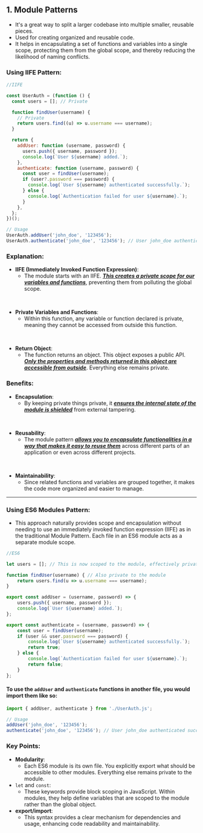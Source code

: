 ## 1. Module Patterns
- It's a great way to split a larger codebase into multiple smaller, reusable pieces. 
- Used for creating organized and reusable code. 
- It helps in encapsulating a set of functions and variables into a single scope, protecting them from the global scope, and thereby reducing the likelihood of naming conflicts.

### Using IIFE Pattern:
```js
//IIFE

const UserAuth = (function () {
  const users = []; // Private

  function findUser(username) {
    // Private
    return users.find((u) => u.username === username);
  }

  return {
    addUser: function (username, password) {
      users.push({ username, password });
      console.log(`User ${username} added.`);
    },
    authenticate: function (username, password) {
      const user = findUser(username);
      if (user?.password === password) {
        console.log(`User ${username} authenticated successfully.`);
      } else {
        console.log(`Authentication failed for user ${username}.`);
      }
    },
  };
})();

// Usage
UserAuth.addUser('john_doe', '123456');
UserAuth.authenticate('john_doe', '123456'); // User john_doe authenticated successfully.
```


### Explanation:

- **IIFE (Immediately Invoked Function Expression)**: 
    - The module starts with an IIFE. <ins>***This creates a private scope for our variables and functions***</ins>, preventing them from polluting the global scope.
<br/>

- **Private Variables and Functions**: 
  - Within this function, any variable or function declared is private, meaning they cannot be accessed from outside this function.
<br/>

- **Return Object**: 
  - The function returns an object. This object exposes a public API. <ins>***Only the properties and methods returned in this object are accessible from outside***</ins>. Everything else remains private.


### Benefits:
- **Encapsulation**: 
  - By keeping private things private, it <ins>***ensures the internal state of the module is shielded***</ins> from external tampering.
<br/>

- **Reusability**: 
  - The module pattern <ins>***allows you to encapsulate functionalities in a way that makes it easy to reuse them***</ins> across different parts of an application or even across different projects.
<br/>

- **Maintainability**: 
  - Since related functions and variables are grouped together, it makes the code more organized and easier to manage.

----

### Using ES6 Modules Pattern:

- This approach naturally provides scope and encapsulation without needing to use an immediately invoked function expression (IIFE) as in the traditional Module Pattern. Each file in an ES6 module acts as a separate module scope.

```js
//ES6

let users = []; // This is now scoped to the module, effectively private

function findUser(username) { // Also private to the module
    return users.find(u => u.username === username);
}

export const addUser = (username, password) => {
    users.push({ username, password });
    console.log(`User ${username} added.`);
};

export const authenticate = (username, password) => {
    const user = findUser(username);
    if (user && user.password === password) {
        console.log(`User ${username} authenticated successfully.`);
        return true;
    } else {
        console.log(`Authentication failed for user ${username}.`);
        return false;
    }
};
```

#### To use the `addUser` and `authenticate` functions in another file, you would import them like so:

```js
import { addUser, authenticate } from './UserAuth.js';

// Usage
addUser('john_doe', '123456');
authenticate('john_doe', '123456'); // User john_doe authenticated successfully.
```

### Key Points:
- **Modularity**: 
  - Each ES6 module is its own file. You explicitly export what should be accessible to other modules. Everything else remains private to the module.
- `let` and `const`: 
  - These keywords provide block scoping in JavaScript. Within modules, they help define variables that are scoped to the module rather than the global object.
- **export/import**: 
  - This syntax provides a clear mechanism for dependencies and usage, enhancing code readability and maintainability.
